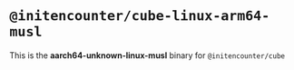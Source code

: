 # `@initencounter/cube-linux-arm64-musl`

This is the **aarch64-unknown-linux-musl** binary for `@initencounter/cube`
